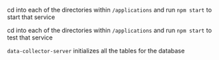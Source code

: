 cd into each of the directories within `/applications` and run `npm start` to start that service

cd into each of the directories within `/applications` and run `npm start` to test that service

`data-collector-server` initializes all the tables for the database